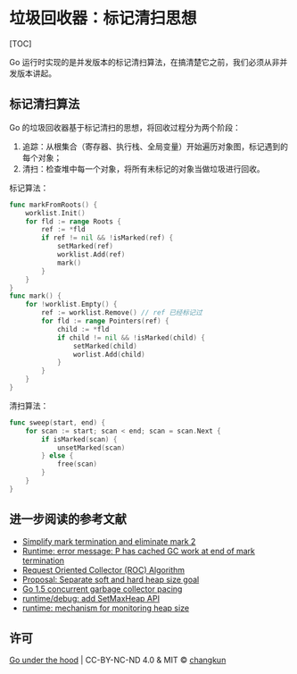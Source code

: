 # 垃圾回收器：标记清扫思想

[TOC]

Go 运行时实现的是并发版本的标记清扫算法，在搞清楚它之前，我们必须从非并发版本讲起。

## 标记清扫算法

Go 的垃圾回收器基于标记清扫的思想，将回收过程分为两个阶段：

1. 追踪：从根集合（寄存器、执行栈、全局变量）开始遍历对象图，标记遇到的每个对象；
2. 清扫：检查堆中每一个对象，将所有未标记的对象当做垃圾进行回收。

标记算法：

```go
func markFromRoots() {
    worklist.Init()
    for fld := range Roots {
        ref := *fld
        if ref != nil && !isMarked(ref) {
            setMarked(ref)
            worklist.Add(ref)
            mark()
        }
    }
}
func mark() {
    for !worklist.Empty() {
        ref := worklist.Remove() // ref 已经标记过
        for fld := range Pointers(ref) {
            child := *fld
            if child != nil && !isMarked(child) {
                setMarked(child)
                worlist.Add(child)
            }
        }
    }
}
```

清扫算法：

```go
func sweep(start, end) {
    for scan := start; scan < end; scan = scan.Next {
        if isMarked(scan) {
            unsetMarked(scan)
        } else {
            free(scan)
        }
    }
}
```

## 进一步阅读的参考文献

- [Simplify mark termination and eliminate mark 2](https://github.com/golang/go/issues/26903)
- [Runtime: error message: P has cached GC work at end of mark termination](https://github.com/golang/go/issues/27993)
- [Request Oriented Collector (ROC) Algorithm](golang.org/s/gctoc)
- [Proposal: Separate soft and hard heap size goal](https://github.com/golang/proposal/blob/master/design/14951-soft-heap-limit.md)
- [Go 1.5 concurrent garbage collector pacing](https://docs.google.com/document/d/1wmjrocXIWTr1JxU-3EQBI6BK6KgtiFArkG47XK73xIQ/edit#)
- [runtime/debug: add SetMaxHeap API](https://go-review.googlesource.com/c/go/+/46751/)
- [runtime: mechanism for monitoring heap size](https://github.com/golang/go/issues/16843)

## 许可

[Go under the hood](https://github.com/changkun/go-under-the-hood) | CC-BY-NC-ND 4.0 & MIT &copy; [changkun](https://changkun.de)
